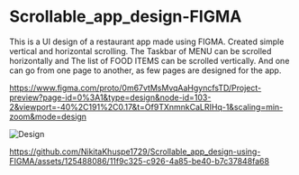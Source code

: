 # Scrollable_app_design-FIGMA
This is a UI design of a restaurant app made using FIGMA. 
Created simple vertical and horizontal scrolling. 
The Taskbar of MENU can be scrolled horizontally and The list of FOOD ITEMS can be scrolled vertically.
And one can go from one page to another, as few pages are designed for the app.


https://www.figma.com/proto/0m67vtMsMvqAaHgyncfsTD/Project-preview?page-id=0%3A1&type=design&node-id=103-2&viewport=-40%2C191%2C0.17&t=Of9TXnmnkCaLRIHq-1&scaling=min-zoom&mode=design

![Design](https://github.com/NikitaKhuspe1729/Scrollable_app_design-using-FIGMA/assets/125488086/0971741c-75de-4a82-9dd8-e72c54563e73)



https://github.com/NikitaKhuspe1729/Scrollable_app_design-using-FIGMA/assets/125488086/11f9c325-c926-4a85-be40-b7c37848fa68
